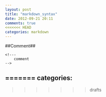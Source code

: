 ```yaml
---
layout: post
title: "markdown_syntax"
date: 2012-09-21 20:11
comments: true
<<<<<<< HEAD
categories: markdown
---
```


##Comment##

	<!---
		comment
	-->
=======
categories: 
---
>>>>>>> drafts
